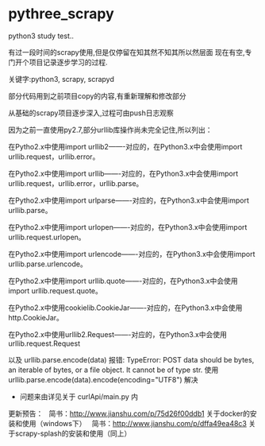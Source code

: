 # pythree_scrapy
python3 study test..

有过一段时间的scrapy使用,但是仅停留在知其然不知其所以然层面
现在有空,专门开个项目记录逐步学习的过程.

关键字:python3, scrapy, scrapyd

部分代码用到之前项目copy的内容,有重新理解和修改部分

从基础的scrapy项目逐步深入,过程可由push日志观察

因为之前一直使用py2.7,部分urllib库操作尚未完全记住,所以列出：

在Pytho2.x中使用import urllib2——-对应的，在Python3.x中会使用import urllib.request，urllib.error。

在Pytho2.x中使用import urllib——-对应的，在Python3.x中会使用import urllib.request，urllib.error，urllib.parse。

在Pytho2.x中使用import urlparse——-对应的，在Python3.x中会使用import urllib.parse。

在Pytho2.x中使用import urlopen——-对应的，在Python3.x中会使用import urllib.request.urlopen。

在Pytho2.x中使用import urlencode——-对应的，在Python3.x中会使用import urllib.parse.urlencode。

在Pytho2.x中使用import urllib.quote——-对应的，在Python3.x中会使用import urllib.request.quote。

在Pytho2.x中使用cookielib.CookieJar——-对应的，在Python3.x中会使用http.CookieJar。

在Pytho2.x中使用urllib2.Request——-对应的，在Python3.x中会使用urllib.request.Request


以及 urllib.parse.encode(data) 报错: 
  TypeError: POST data should be bytes, an iterable of bytes, or a file object. It cannot be of type str.
使用urllib.parse.encode(data).encode(encoding="UTF8") 解决
* 问题来由详见关于 curlApi/main.py 内


更新预告：
   简书：http://www.jianshu.com/p/75d26f00ddb1 关于docker的安装和使用（windows下）
   简书：http://www.jianshu.com/p/dffa49ea48c3 关于scrapy-splash的安装和使用（同上）
